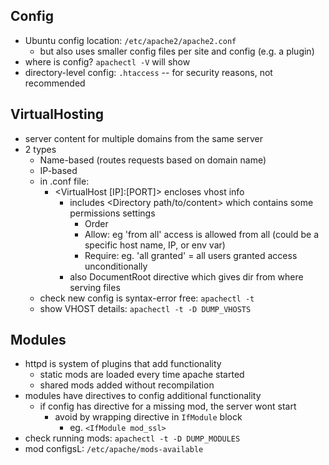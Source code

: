 ## Config

- Ubuntu config location: `/etc/apache2/apache2.conf` 
    - but also uses smaller config files per site and config (e.g. a plugin)
- where is config? `apachectl -V` will show
- directory-level config: `.htaccess` -- for security reasons, not recommended
## VirtualHosting
- server content for multiple domains from the same server
- 2 types
    - Name-based (routes requests based on domain name)
    - IP-based
    - in .conf file:
        - <VirtualHost [IP]:[PORT]> encloses vhost info
            - includes <Directory path/to/content> which contains some permissions settings
                - Order 
                - Allow: eg 'from all' access is allowed from all (could be a specific host name, IP, or env var)
                - Require: eg. 'all granted' = all users granted access unconditionally
            - also DocumentRoot directive which gives dir from where serving files
    - check new config is syntax-error free: `apachectl -t`
    - show VHOST details: `apachectl -t -D DUMP_VHOSTS`

## Modules
- httpd is system of plugins that add functionality
    - static mods are loaded every time apache started
    - shared mods added without recompilation
- modules have directives to config additional functionality
    - if config has directive for a missing mod, the server wont start
        - avoid by wrapping directive in `IfModule` block
            - eg. `<IfModule mod_ssl>`
- check running mods: `apachectl -t -D DUMP_MODULES`
- mod configsL: `/etc/apache/mods-available` 